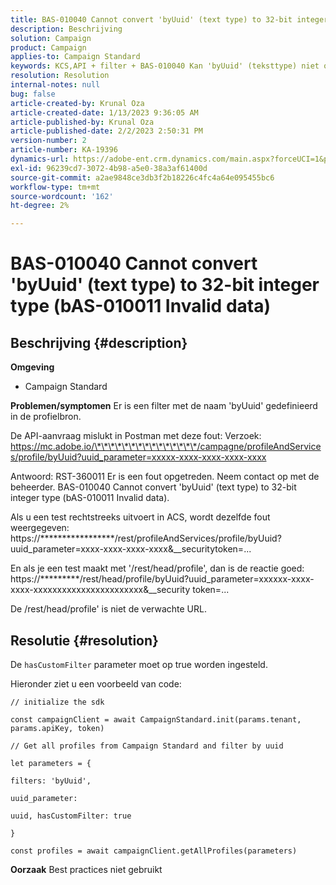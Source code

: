 ```yaml
---
title: BAS-010040 Cannot convert 'byUuid' (text type) to 32-bit integer type (bAS-010011 Invalid data)
description: Beschrijving
solution: Campaign
product: Campaign
applies-to: Campaign Standard
keywords: KCS,API + filter + BAS-010040 Kan 'byUuid' (teksttype) niet omzetten in 32-bits geheel getal (bAS-010011 Ongeldige gegevens)
resolution: Resolution
internal-notes: null
bug: false
article-created-by: Krunal Oza
article-created-date: 1/13/2023 9:36:05 AM
article-published-by: Krunal Oza
article-published-date: 2/2/2023 2:50:31 PM
version-number: 2
article-number: KA-19396
dynamics-url: https://adobe-ent.crm.dynamics.com/main.aspx?forceUCI=1&pagetype=entityrecord&etn=knowledgearticle&id=540924b2-2593-ed11-aad1-6045bd006793
exl-id: 96239cd7-3072-4b98-a5e0-38a3af61400d
source-git-commit: a2ae9848ce3db3f2b18226c4fc4a64e095455bc6
workflow-type: tm+mt
source-wordcount: '162'
ht-degree: 2%

---
```


# BAS-010040 Cannot convert &#39;byUuid&#39; (text type) to 32-bit integer type (bAS-010011 Invalid data)

## Beschrijving {#description}

<b>Omgeving</b>
- Campaign Standard



<b>Problemen/symptomen</b>
Er is een filter met de naam &#39;byUuid&#39; gedefinieerd in de profielbron.

De API-aanvraag mislukt in Postman met deze fout: Verzoek: https://mc.adobe.io/\*\*\*\*\*\*\*\*\*\*\*\*\*\*\*/campagne/profileAndServices/profile/byUuid?uuid_parameter=xxxxx-xxxx-xxxx-xxxx-xxxx

Antwoord: RST-360011 Er is een fout opgetreden. Neem contact op met de beheerder.
BAS-010040 Cannot convert &#39;byUuid&#39; (text type) to 32-bit integer type (bAS-010011 Invalid data).

Als u een test rechtstreeks uitvoert in ACS, wordt dezelfde fout weergegeven: https://\*\*\*\*\*\*\*\*\*\*\*\*\*\*\*\*\*/rest/profileAndServices/profile/byUuid?uuid_parameter=xxxx-xxxx-xxxx-xxxx&amp;__securitytoken=...

En als je een test maakt met &#39;/rest/head/profile&#39;, dan is de reactie goed: https://\*\*\*\*\*\*\*\*\*/rest/head/profile/byUuid?uuid_parameter=xxxxxx-xxxx-xxxx-xxxxxxxxxxxxxxxxxxxxxxx&amp;__security token=...

De /rest/head/profile&#39; is niet de verwachte URL.


## Resolutie {#resolution}


De `hasCustomFilter` parameter moet op true worden ingesteld.

Hieronder ziet u een voorbeeld van code:




```
// initialize the sdk
```




`const campaignClient = await CampaignStandard.init(params.tenant, params.apiKey, token)`

`// Get all profiles from Campaign Standard and filter by uuid`

`let parameters = {`

`filters: 'byUuid',`

`uuid_parameter:`

`uuid, hasCustomFilter: true`

`}`

`const profiles = await campaignClient.getAllProfiles(parameters)`


<b>Oorzaak</b>
Best practices niet gebruikt
